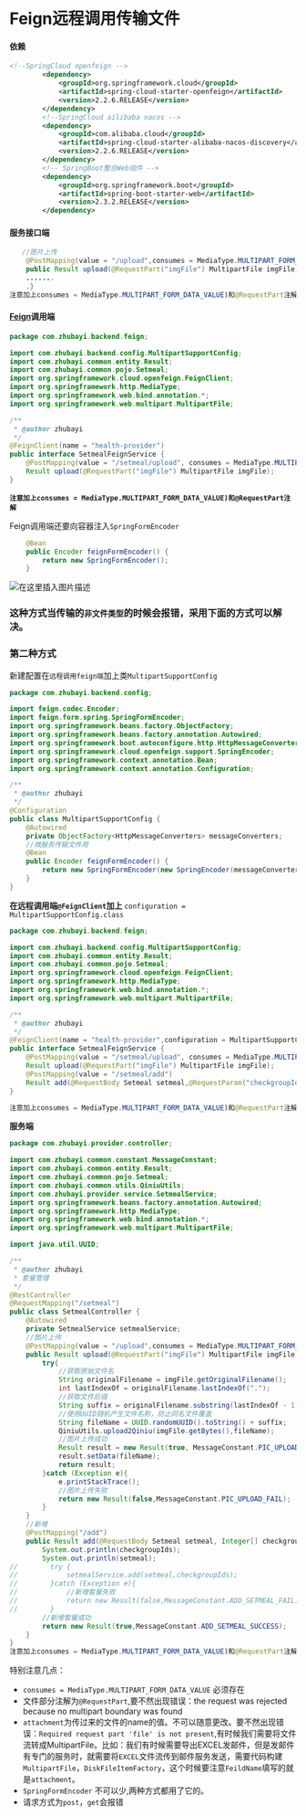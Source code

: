 # Feign远程调用传输文件

#### **依赖**

```xml
<!--SpringCloud openfeign -->
        <dependency>
            <groupId>org.springframework.cloud</groupId>
            <artifactId>spring-cloud-starter-openfeign</artifactId>
            <version>2.2.6.RELEASE</version>
        </dependency>
        <!--SpringCloud ailibaba nacos -->
        <dependency>
            <groupId>com.alibaba.cloud</groupId>
            <artifactId>spring-cloud-starter-alibaba-nacos-discovery</artifactId>
            <version>2.2.6.RELEASE</version>
        </dependency>
        <!-- SpringBoot整合Web组件 -->
        <dependency>
            <groupId>org.springframework.boot</groupId>
            <artifactId>spring-boot-starter-web</artifactId>
            <version>2.3.2.RELEASE</version>
        </dependency>

```

#### 服务接口端

```java
   //图片上传
    @PostMapping(value = "/upload",consumes = MediaType.MULTIPART_FORM_DATA_VALUE)
    public Result upload(@RequestPart("imgFile") MultipartFile imgFile){
    .......
    .}
注意加上consumes = MediaType.MULTIPART_FORM_DATA_VALUE)和@RequestPart注解
```

#### [Feign](https://so.csdn.net/so/search?q=Feign&spm=1001.2101.3001.7020)调用端

```java
package com.zhubayi.backend.feign;

import com.zhubayi.backend.config.MultipartSupportConfig;
import com.zhubayi.common.entity.Result;
import com.zhubayi.common.pojo.Setmeal;
import org.springframework.cloud.openfeign.FeignClient;
import org.springframework.http.MediaType;
import org.springframework.web.bind.annotation.*;
import org.springframework.web.multipart.MultipartFile;

/**
 * @author zhubayi
 */
@FeignClient(name = "health-provider")
public interface SetmealFeignService {
    @PostMapping(value = "/setmeal/upload", consumes = MediaType.MULTIPART_FORM_DATA_VALUE)
    Result upload(@RequestPart("imgFile") MultipartFile imgFile);
}
```

**`注意加上consumes = MediaType.MULTIPART_FORM_DATA_VALUE)和@RequestPart注解`**

Feign调用端还要向容器注入`SpringFormEncoder`

```java
    @Bean
    public Encoder feignFormEncoder() {
        return new SpringFormEncoder();
    }

```

![在这里插入图片描述](E:\Development\Typora\images\watermark,type_ZmFuZ3poZW5naGVpdGk,shadow_10,text_aHR0cHM6Ly9ibG9nLmNzZG4ubmV0L3FxXzQ0NzMyMTQ2,size_16,color_FFFFFF,t_70.png)

### 这种方式当传输的`非文件类型`的时候会报错，采用下面的方式可以解决。

### 第二种方式

新建配置在`远程调用feign端`加上类`MultipartSupportConfig`

```java
package com.zhubayi.backend.config;

import feign.codec.Encoder;
import feign.form.spring.SpringFormEncoder;
import org.springframework.beans.factory.ObjectFactory;
import org.springframework.beans.factory.annotation.Autowired;
import org.springframework.boot.autoconfigure.http.HttpMessageConverters;
import org.springframework.cloud.openfeign.support.SpringEncoder;
import org.springframework.context.annotation.Bean;
import org.springframework.context.annotation.Configuration;

/**
 * @author zhubayi
 */
@Configuration
public class MultipartSupportConfig {
    @Autowired
    private ObjectFactory<HttpMessageConverters> messageConverters;
    //微服务传输文件用
    @Bean
    public Encoder feignFormEncoder() {
        return new SpringFormEncoder(new SpringEncoder(messageConverters));
    }
}

```

**在远程调用端`@FeignClient`加上**
`configuration = MultipartSupportConfig.class`

```java
package com.zhubayi.backend.feign;

import com.zhubayi.backend.config.MultipartSupportConfig;
import com.zhubayi.common.entity.Result;
import com.zhubayi.common.pojo.Setmeal;
import org.springframework.cloud.openfeign.FeignClient;
import org.springframework.http.MediaType;
import org.springframework.web.bind.annotation.*;
import org.springframework.web.multipart.MultipartFile;

/**
 * @author zhubayi
 */
@FeignClient(name = "health-provider",configuration = MultipartSupportConfig.class)
public interface SetmealFeignService {
    @PostMapping(value = "/setmeal/upload", consumes = MediaType.MULTIPART_FORM_DATA_VALUE)
    Result upload(@RequestPart("imgFile") MultipartFile imgFile);
    @PostMapping(value = "/setmeal/add")
    Result add(@RequestBody Setmeal setmeal,@RequestParam("checkgroupIds") Integer[] checkgroupIds);
}

注意加上consumes = MediaType.MULTIPART_FORM_DATA_VALUE)和@RequestPart注解
```

**服务端**

```java
package com.zhubayi.provider.controller;

import com.zhubayi.common.constant.MessageConstant;
import com.zhubayi.common.entity.Result;
import com.zhubayi.common.pojo.Setmeal;
import com.zhubayi.common.utils.QiniuUtils;
import com.zhubayi.provider.service.SetmealService;
import org.springframework.beans.factory.annotation.Autowired;
import org.springframework.http.MediaType;
import org.springframework.web.bind.annotation.*;
import org.springframework.web.multipart.MultipartFile;

import java.util.UUID;

/**
 * @author zhubayi
 * 套餐管理
 */
@RestController
@RequestMapping("/setmeal")
public class SetmealController {
    @Autowired
    private SetmealService setmealService;
    //图片上传
    @PostMapping(value = "/upload",consumes = MediaType.MULTIPART_FORM_DATA_VALUE)
    public Result upload(@RequestPart("imgFile") MultipartFile imgFile){
        try{
            //获取原始文件名
            String originalFilename = imgFile.getOriginalFilename();
            int lastIndexOf = originalFilename.lastIndexOf(".");
            //获取文件后缀
            String suffix = originalFilename.substring(lastIndexOf - 1);
            //使用UUID随机产生文件名称，防止同名文件覆盖
            String fileName = UUID.randomUUID().toString() + suffix;
            QiniuUtils.upload2Qiniu(imgFile.getBytes(),fileName);
            //图片上传成功
            Result result = new Result(true, MessageConstant.PIC_UPLOAD_SUCCESS);
            result.setData(fileName);
            return result;
        }catch (Exception e){
            e.printStackTrace();
            //图片上传失败
            return new Result(false,MessageConstant.PIC_UPLOAD_FAIL);
        }
    }
    //新增
    @PostMapping("/add")
    public Result add(@RequestBody Setmeal setmeal, Integer[] checkgroupIds){
        System.out.println(checkgroupIds);
        System.out.println(setmeal);
//        try {
//            setmealService.add(setmeal,checkgroupIds);
//        }catch (Exception e){
//            //新增套餐失败
//            return new Result(false,MessageConstant.ADD_SETMEAL_FAIL);
//        }
        //新增套餐成功
        return new Result(true,MessageConstant.ADD_SETMEAL_SUCCESS);
    }
}
注意加上consumes = MediaType.MULTIPART_FORM_DATA_VALUE)和@RequestPart注解
```

特别注意几点：

- `consumes = MediaType.MULTIPART_FORM_DATA_VALUE` 必须存在
- 文件部分注解为`@RequestPart`,要不然出现错误：the request was rejected because no multipart boundary was found
- `attachment`为传过来的文件的name的值。不可以随意更改。要不然出现错误：`Required request part 'file' is not present`,有时候我们需要将文件流转成MultipartFile。比如：我们有时候需要导出EXCEL发邮件，但是发邮件有专门的服务时，就需要将`EXCEL`文件流传到邮件服务发送，需要代码构建`MultipartFile`，`DiskFileItemFactory`，这个时候要注意`FeildName`填写的就是`attachment`。
- `SpringFormEncoder` 不可以少,两种方式都用了它的。
- 请求方式为`post`，`get`会报错